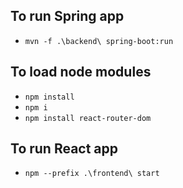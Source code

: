 ## To run Spring app
- `mvn -f .\backend\ spring-boot:run`


## To load node modules
- `npm install`
- `npm i`
- `npm install react-router-dom`

## To run React app
- `npm --prefix .\frontend\ start`

